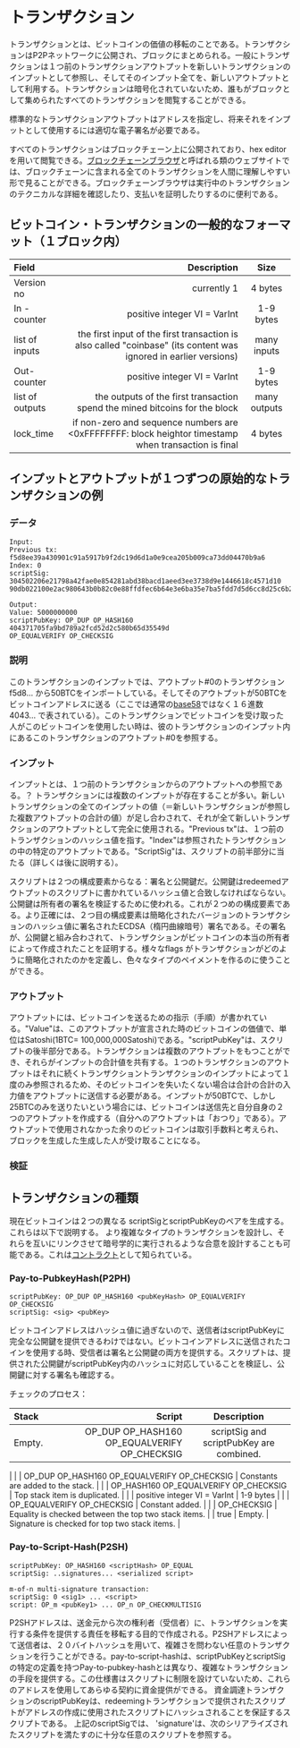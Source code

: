 # トランザクション
トランザクションとは、ビットコインの価値の移転のことである。トランザクションはP2Pネットワークに公開され、ブロックにまとめられる。一般にトランザクションは１つ前のトランザクションアウトプットを新しいトランザクションのインプットとして参照し、そしてそのインプット全てを、新しいアウトプットとして利用する。トランザクションは暗号化されていないため、誰もがブロックとして集められたすべてのトランザクションを閲覧することができる。

標準的なトランザクションアウトプットはアドレスを指定し、将来それをインプットとして使用するには適切な電子署名が必要である。

すべてのトランザクションはブロックチェーン上に公開されており、hex editorを用いて閲覧できる。[ブロックチェーンブラウザ](https://en.bitcoin.it/wiki/Category:Block_chain_browsers)と呼ばれる類のウェブサイトでは、ブロックチェーンに含まれる全てのトランザクションを人間に理解しやすい形で見ることができる。ブロックチェーンブラウザは実行中のトランザクションのテクニカルな詳細を確認したり、支払いを証明したりするのに便利である。

## ビットコイン・トランザクションの一般的なフォーマット（１ブロック内）

| Field | Description | Size |
|:-----------|------------:|:------------:|
| Version no  | currently 1 | 4 bytes |
| In - counter | positive integer VI = VarInt | 1-9 bytes |
| list of inputs | the first input of the first transaction is also called "coinbase" (its content was ignored in earlier versions) | <in-counter> many inputs |
| Out-counter | positive integer VI = VarInt | 1-9 bytes |
| list of outputs | the outputs of the first transaction spend the mined bitcoins for the block | <out-counter> many outputs |
| lock_time | if non-zero and sequence numbers are <0xFFFFFFFF: block heightor timestamp when transaction is final | 4 bytes |

## インプットとアウトプットが１つずつの原始的なトランザクションの例

### データ

```
Input:
Previous tx: f5d8ee39a430901c91a5917b9f2dc19d6d1a0e9cea205b009ca73dd04470b9a6
Index: 0
scriptSig: 304502206e21798a42fae0e854281abd38bacd1aeed3ee3738d9e1446618c4571d10
90db022100e2ac980643b0b82c0e88ffdfec6b64e3e6ba35e7ba5fdd7d5d6cc8d25c6b241501

Output:
Value: 5000000000
scriptPubKey: OP_DUP OP_HASH160 404371705fa9bd789a2fcd52d2c580b65d35549d
OP_EQUALVERIFY OP_CHECKSIG
```


### 説明
このトランザクションのインプットでは、アウトプット#0のトランザクション f5d8... から50BTCをインポートしている。そしてそのアウトプットが50BTCをビットコインアドレスに送る（ここでは通常の[base58](https://bitflyer.jp/ja/glossary/base58)ではなく１６進数 4043... で表されている）。このトランザクションでビットコインを受け取った人がこのビットコインを使用したい時は、彼のトランザクションのインプット内にあるこのトランザクションのアウトプット#0を参照する。


### インプット
インプットとは、１つ前のトランザクションからのアウトプットへの参照である。？ トランザクションには複数のインプットが存在することが多い。新しいトランザクションの全てのインプットの値（＝新しいトランザクションが参照した複数アウトプットの合計の値）が足し合わされて、それが全て新しいトランザクションのアウトプットとして完全に使用される。"Previous tx"は、１つ前のトランザクションのハッシュ値を指す。"Index"は参照されたトランザクションの中の特定のアウトプットである。"ScriptSig"は、スクリプトの前半部分に当たる（詳しくは後に説明する）。

スクリプトは２つの構成要素からなる：署名と公開鍵だ。公開鍵はredeemedアウトプットのスクリプトに書かれているハッシュ値と合致しなければならない。公開鍵は所有者の署名を検証するために使われる。これが２つめの構成要素である。より正確には、２つ目の構成要素は簡略化されたバージョンのトランザクションのハッシュ値に署名されたECDSA（楕円曲線暗号）署名である。その署名が、公開鍵と組み合わされて、トランザクションがビットコインの本当の所有者によって作成されたことを証明する。様々なflags がトランザクションがどのように簡略化されたのかを定義し、色々なタイプのペイメントを作るのに使うことができる。

### アウトプット
アウトプットには、ビットコインを送るための指示（手順）が書かれている。"Value"は、このアウトプットが宣言された時のビットコインの価値で、単位はSatoshi(1BTC= 100,000,000Satoshi)である。"scriptPubKey"は、スクリプトの後半部分である。トランザクションは複数のアウトプットをもつことができ、それらがインプットの合計値を共有する。１つのトランザクションのアウトプットはそれに続くトランザクショントランザクションのインプットによって１度のみ参照されるため、そのビットコインを失いたくない場合は合計の合計の入力値をアウトプットに送信する必要がある。インプットが50BTCで、しかし25BTCのみを送りたいという場合には、ビットコインは送信先と自分自身の２つのアウトプットを作成する（自分へのアウトプットは「おつり」である）。アウトプットで使用されなかった余りのビットコインは取引手数料と考えられ、ブロックを生成した生成した人が受け取ることになる。


### 検証


## トランザクションの種類
現在ビットコインは２つの異なる scriptSigとscriptPubKeyのペアを生成する。これらは以下で説明する。
より複雑なタイプのトランザクションを設計し、それらを互いにリンクさせて暗号学的に実行されるような合意を設計することも可能である。これは[コントラクト](https://en.bitcoin.it/wiki/Contract)として知られている。

### Pay-to-PubkeyHash(P2PH)

```
scriptPubKey: OP_DUP OP_HASH160 <pubKeyHash> OP_EQUALVERIFY OP_CHECKSIG
scriptSig: <sig> <pubKey>
```

ビットコインアドレスはハッシュ値に過ぎないので、送信者はscriptPubKeyに完全な公開鍵を提供できるわけではない。ビットコインアドレスに送信されたコインを使用する時、受信者は署名と公開鍵の両方を提供する。スクリプトは、提供された公開鍵がscriptPubKey内のハッシュに対応していることを検証し、公開鍵に対する署名も確認する。

チェックのプロセス：

| Stack | Script | Description |
|:-----------|------------:|:------------:|
| Empty.  | <sig> <pubKey> OP_DUP OP_HASH160 <pubKeyHash> OP_EQUALVERIFY OP_CHECKSIG | scriptSig and scriptPubKey are combined.
 |
| <sig> <pubKey> | OP_DUP OP_HASH160 <pubKeyHash> OP_EQUALVERIFY OP_CHECKSIG | Constants are added to the stack. |
| <sig> <pubKey> <pubKey> | OP_HASH160 <pubKeyHash> OP_EQUALVERIFY OP_CHECKSIG | Top stack item is duplicated. |
| <sig> <pubKey> <pubHashA> | positive integer VI = VarInt | 1-9 bytes |
| <sig> <pubKey> <pubHashA> <pubKeyHash>	 | OP_EQUALVERIFY OP_CHECKSIG | Constant added. |
| <sig> <pubKey> | OP_CHECKSIG | Equality is checked between the top two stack items. |
| true | Empty. | Signature is checked for top two stack items. |

### Pay-to-Script-Hash(P2SH)

```
scriptPubKey: OP_HASH160 <scriptHash> OP_EQUAL
scriptSig: ..signatures... <serialized script>
```
```
m-of-n multi-signature transaction:
scriptSig: 0 <sig1> ... <script>
script: OP_m <pubKey1> ... OP_n OP_CHECKMULTISIG

```

P2SHアドレスは、送金元から次の権利者（受信者）に、トランザクションを実行する条件を提供する責任を移転する目的で作成される。P2SHアドレスによって送信者は、２０バイトハッシュを用いて、複雑さを問わない任意のトランザクションを行うことができる。pay-to-script-hashは、scriptPubKeyとscriptSigの特定の定義を持つPay-to-pubkey-hashとは異なり、複雑なトランザクションの手段を提供する。この仕様書はスクリプトに制限を設けていないため、これらのアドレスを使用してあらゆる契約に資金提供ができる。
資金調達トランザクションのscriptPubKeyは、redeemingトランザクションで提供されたスクリプトがアドレスの作成に使用されたスクリプトにハッシュされることを保証するスクリプトである。
上記のscriptSigでは、 'signature'は、次のシリアライズされたスクリプトを満たすのに十分な任意のスクリプトを参照する。
